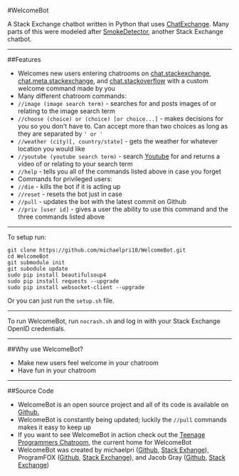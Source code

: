 #WelcomeBot

A Stack Exchange chatbot written in Python that uses [ChatExchange](https://github.com/Manishearth/ChatExchange). Many parts of this were modeled after [SmokeDetector](https://github.com/Charcoal-SE/SmokeDetector), another Stack Exchange chatbot. 

---

##Features

- Welcomes new users entering chatrooms on [chat.stackexchange](http://chat.stackexchange.com), [chat.meta.stackexchange](http://chat.meta.stackexchange.com), and [chat.stackoverflow](http://chat.stackoverflow.com) with a custom welcome command made by you
- Many different chatroom commands:
 - `//image (image search term)` - searches for and posts images of or relating to the image search term
 - `//choose (choice) or (choice) [or choice...]` - makes decisions for you so you don't have to. Can accept more than two choices as long as they are separated by `' or '`
 - `//weather (city)[, country/state]` - gets the weather for whatever location you would like
 - `//youtube (youtube search term)` - search [Youtube](https://www.youtube.com/) for and returns a video of or relating to your search term
 - `//help` - tells you all of the commands listed above in case you forget
- Commands for privileged users:
 - `//die` - kills the bot if it is acting up
 - `//reset` - resets the bot just in case
 - `//pull` - updates the bot with the latest commit on Github
 - `//priv [user id]` - gives a user the ability to use this command and the three commands listed above

---

To setup run: 

    git clone https://github.com/michaelpri10/WelcomeBot.git
    cd WelcomeBot
    git submodule init
    git subodule update
    sudo pip install beautifulsoup4
    sudo pip install requests --upgrade
    sudo pip install websocket-client --upgrade
    
Or you can just run the `setup.sh` file.

---

To run WelcomeBot, run `nocrash.sh` and log in with your Stack Exchange OpenID credentials.

---

##Why use WelcomeBot?

- Make new users feel welcome in your chatroom
- Have fun in your chatroom

---

##Source Code

- WelcomeBot is an open source project and all of its code is available on [Github.](https://github.com/michaelpri10/WelcomeBot)
- WelcomeBot is constantly being updated; luckily the `//pull` commands makes it easy to keep up
- If you want to see WelcomeBot in action check out the [Teenage Programmers Chatroom](http://chat.stackoverflow.com/rooms/22091/teenage-programmers-chatroom), the current home for WelcomeBot
- WelcomeBot was created by michaelpri ([Github](https://github.com/michaelpri10), [Stack Exhange](http://stackexchange.com/users/4642421/michaelpri)), ProgramFOX ([Github](https://github.com/programfox), [Stack Exchange](http://stackexchange.com/users/3094403/programfox)), and Jacob Gray ([Github](https://github.com/Jacob-Gray), [Stack Exchange](http://stackexchange.com/users/3984803/jacob-gray))
